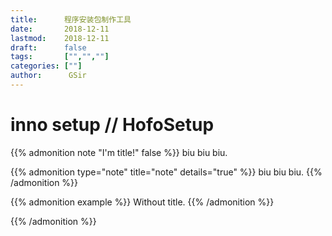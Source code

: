 ```yaml
---
title:      程序安装包制作工具
date:       2018-12-11
lastmod:    2018-12-11
draft:      false
tags:       ["","",""]
categories: [""]
author:      GSir
---
```


> 

# inno setup  //  HofoSetup

{{% admonition note "I'm title!" false %}}
biu biu biu.

{{% admonition type="note" title="note" details="true" %}}
biu biu biu.
{{% /admonition %}}

{{% admonition example %}}
Without title.
{{% /admonition %}}

{{% /admonition %}}